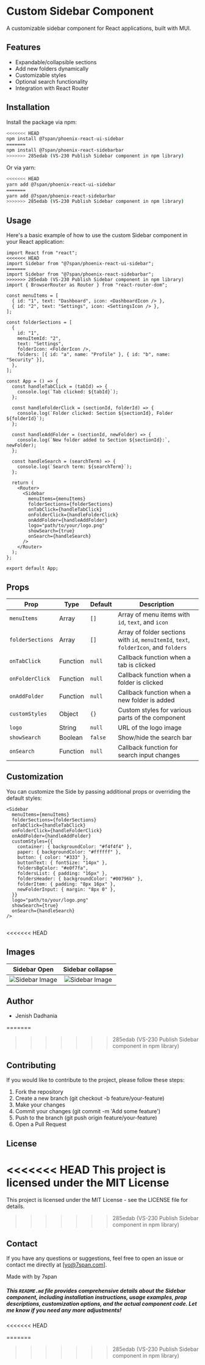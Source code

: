 # Custom Sidebar Component

A customizable sidebar component for React applications, built with MUI.

## Features

- Expandable/collapsible sections
- Add new folders dynamically
- Customizable styles
- Optional search functionality
- Integration with React Router

## Installation

Install the package via npm:

```bash
<<<<<<< HEAD
npm install @7span/phoenix-react-ui-sidebar
=======
npm install @7span/phoenix-react-sidebarbar
>>>>>>> 285edab (VS-230 Publish Sidebar component in npm library)
```

Or via yarn:
```bash
<<<<<<< HEAD
yarn add @7span/phoenix-react-ui-sidebar
=======
yarn add @7span/phoenix-react-sidebarbar
>>>>>>> 285edab (VS-230 Publish Sidebar component in npm library)
```

## Usage
Here's a basic example of how to use the custom Sidebar component in your React application:

```
import React from "react";
<<<<<<< HEAD
import Sidebar from "@7span/phoenix-react-ui-sidebar";
=======
import Sidebar from "@7span/phoenix-react-sidebarbar";
>>>>>>> 285edab (VS-230 Publish Sidebar component in npm library)
import { BrowserRouter as Router } from "react-router-dom";

const menuItems = [
  { id: "1", text: "Dashboard", icon: <DashboardIcon /> },
  { id: "2", text: "Settings", icon: <SettingsIcon /> },
];

const folderSections = [
  {
    id: "1",
    menuItemId: "2",
    text: "Settings",
    folderIcon: <FolderIcon />,
    folders: [{ id: "a", name: "Profile" }, { id: "b", name: "Security" }],
  },
];

const App = () => {
  const handleTabClick = (tabId) => {
    console.log(`Tab clicked: ${tabId}`);
  };

  const handleFolderClick = (sectionId, folderId) => {
    console.log(`Folder clicked: Section ${sectionId}, Folder ${folderId}`);
  };

  const handleAddFolder = (sectionId, newFolder) => {
    console.log(`New folder added to Section ${sectionId}:`, newFolder);
  };

  const handleSearch = (searchTerm) => {
    console.log(`Search term: ${searchTerm}`);
  };

  return (
    <Router>
      <Sidebar
        menuItems={menuItems}
        folderSections={folderSections}
        onTabClick={handleTabClick}
        onFolderClick={handleFolderClick}
        onAddFolder={handleAddFolder}
        logo="path/to/your/logo.png"
        showSearch={true}
        onSearch={handleSearch}
      />
    </Router>
  );
};

export default App;

```

## Props

| Prop              | Type      | Default | Description                                             |
|-------------------|-----------|---------|---------------------------------------------------------|
| `menuItems`       | Array     | `[]`    | Array of menu items with `id`, `text`, and `icon`       |
| `folderSections`  | Array     | `[]`    | Array of folder sections with `id`, `menuItemId`, `text`, `folderIcon`, and `folders` |
| `onTabClick`      | Function  | `null`  | Callback function when a tab is clicked                 |
| `onFolderClick`   | Function  | `null`  | Callback function when a folder is clicked              |
| `onAddFolder`     | Function  | `null`  | Callback function when a new folder is added            |
| `customStyles`    | Object    | `{}`    | Custom styles for various parts of the component        |
| `logo`            | String    | `null`  | URL of the logo image                                   |
| `showSearch`      | Boolean   | `false` | Show/hide the search bar                                |
| `onSearch`        | Function  | `null`  | Callback function for search input changes              |


## Customization
You can customize the Side by passing additional props or overriding the default styles:

```
<Sidebar
  menuItems={menuItems}
  folderSections={folderSections}
  onTabClick={handleTabClick}
  onFolderClick={handleFolderClick}
  onAddFolder={handleAddFolder}
  customStyles={{
    container: { backgroundColor: "#f4f4f4" },
    paper: { backgroundColor: "#ffffff" },
    button: { color: "#333" },
    buttonText: { fontSize: "14px" },
    foldersBgColor: "#e0f7fa",
    foldersList: { padding: "16px" },
    foldersHeader: { backgroundColor: "#00796b" },
    folderItem: { padding: "8px 16px" },
    newFolderInput: { margin: "8px 0" },
  }}
  logo="path/to/your/logo.png"
  showSearch={true}
  onSearch={handleSearch}
/>


```

<<<<<<< HEAD
## Images
|Sidebar Open | Sidebar collapse|
|:-:|:-:|
|![Sidebar Image](https://github.com/akshay-7span/react-component-library/blob/VS-230/Sidebar/sidebar.png)|![Sidebar Image](https://github.com/akshay-7span/react-component-library/blob/VS-230/Sidebar/sidebar-collapse.png)


## Author
- Jenish Dadhania

=======
>>>>>>> 285edab (VS-230 Publish Sidebar component in npm library)
## Contributing
If you would like to contribute to the project, please follow these steps:
1. Fork the repository
2. Create a new branch (git checkout -b feature/your-feature)
3. Make your changes
4. Commit your changes (git commit -m 'Add some feature')
5. Push to the branch (git push origin feature/your-feature)
6. Open a Pull Request


## License
<<<<<<< HEAD
This project is licensed under the MIT License
=======
This project is licensed under the MIT License - see the LICENSE file for details.
>>>>>>> 285edab (VS-230 Publish Sidebar component in npm library)

## Contact
If you have any questions or suggestions, feel free to open an issue or contact me directly at [yo@7span.com].


Made with by 7span
##### This `README.md` file provides comprehensive details about the Sidebar component, including installation instructions, usage examples, prop descriptions, customization options, and the actual component code. Let me know if you need any more adjustments!
<<<<<<< HEAD

=======
>>>>>>> 285edab (VS-230 Publish Sidebar component in npm library)
